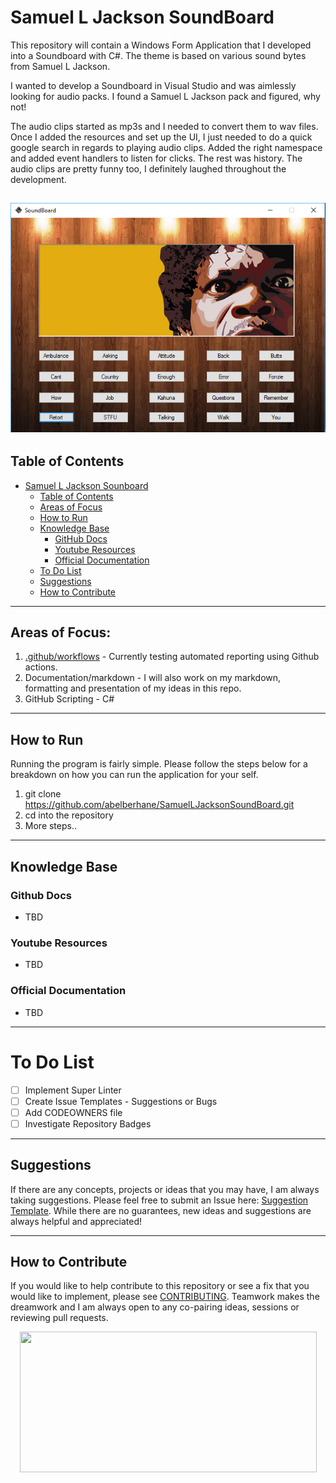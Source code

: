 # Samuel L Jackson SoundBoard
This repository will contain a Windows Form Application that I developed into a Soundboard with C#. The theme is based on various sound bytes from Samuel L Jackson.

I wanted to develop a Soundboard in Visual Studio and was aimlessly looking for audio packs. I found a Samuel L Jackson pack and figured, why not! 

The audio clips started as mp3s and I needed to convert them to wav files. Once I added the resources and set up the UI, I just needed to do a quick google search in regards to playing audio clips. Added the right namespace and added event handlers to listen for clicks. The rest was history. The audio clips are pretty funny too, I definitely laughed throughout the development.

![alt text](https://github.com/abelberhane/SamuelLJacksonSoundBoard/blob/master/Images/SH.png?raw=true)
--------------------

## Table of Contents 

- [Samuel L Jackson Sounboard](#samuel-l-jackson-soundboard)
  - [Table of Contents](#table-of-contents)
  - [Areas of Focus](#areas-of-focus)
  - [How to Run](#how-to-run)
  - [Knowledge Base](#knowledge-base)
    - [GitHub Docs](#github-docs)
    - [Youtube Resources](#youtube-resources)
    - [Official Documentation](#official-documentation)
  - [To Do List](#to-do-list)
  - [Suggestions](#suggestions)
  - [How to Contribute](#how-to-contribute)
  
--------------------

## Areas of Focus:
1) [.github/workflows](https://github.com/abelberhane/SamuelLJacksonSoundBoard/tree/main/.github/workflows) - Currently testing automated reporting using Github actions.
2) Documentation/markdown - I will also work on my markdown, formatting and presentation of my ideas in this repo.
3) GitHub Scripting - C#

----------------------
## How to Run
Running the program is fairly simple. Please follow the steps below for a breakdown on how you can run the application for your self. 
1) git clone https://github.com/abelberhane/SamuelLJacksonSoundBoard.git
2) cd into the repository
3) More steps..

----------------------  

## Knowledge Base
### Github Docs
- TBD
### Youtube Resources
- TBD
### Official Documentation
- TBD

----------------------

# To Do List
- [ ] Implement Super Linter
- [ ] Create Issue Templates - Suggestions or Bugs
- [ ] Add CODEOWNERS file
- [ ] Investigate Repository Badges

----------------------

## Suggestions
If there are any concepts, projects or ideas that you may have, I am always taking suggestions. Please feel free to submit an Issue here: [Suggestion Template](). 
While there are no guarantees, new ideas and suggestions are always helpful and appreciated!

----------------------

## How to Contribute
If you would like to help contribute to this repository or see a fix that you would like to implement, please see [CONTRIBUTING](https://github.com/abelberhane/SamuelLJacksonSoundBoard/blob/main/CODE_OF_CONDUCT.md). Teamwork makes the dreamwork and I am always open to any co-pairing ideas, sessions or reviewing pull requests.
<p align="center">
  <img width="475" height="225" src="https://www.significant72.com/uploads/4/4/1/1/44110523/img-4006_orig.gif">
</p>
